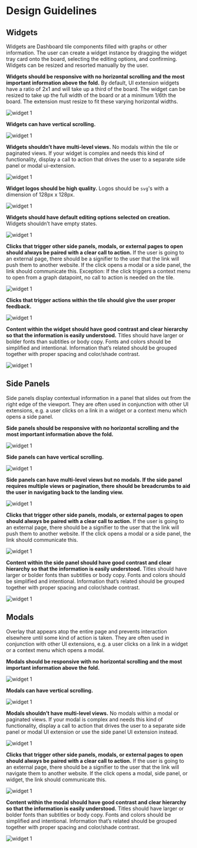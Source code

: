 # Design Guidelines

## Widgets

Widgets are Dashboard tile components filled with graphs or other information. The user can create a widget instance by dragging the widget tray card onto the board, selecting the editing options, and confirming. Widgets can be resized and resorted manually by the user.

**Widgets should be responsive with no horizontal scrolling and the most important information above the fold.**
By default, UI extension widgets have a ratio of 2x1 and will take up a third of the board. The widget can be resized to take up the full width of the board or at a minimum 1/6th the board. The extension must resize to fit these varying horizontal widths.

![widget 1](https://p-qkfgo2.t2.n0.cdn.getcloudapp.com/items/xQu7r6OL/6cc28c6a-d59d-4aa9-83eb-0f64a09de36a.png?source=viewer&v=10a44f3b1ea2fe3bc61da72bd46df74d)

**Widgets can have vertical scrolling.**

![widget 1](https://p-qkfgo2.t2.n0.cdn.getcloudapp.com/items/yAurOyAr/c4955786-4523-4d8e-8ad2-bb9a0781b702.png?source=viewer&v=a94210b1d412d0ca6fc05618dae2193d)

**Widgets shouldn’t have multi-level views.** No modals within the tile or paginated views. If your widget is complex and needs this kind of functionality, display a call to action that drives the user to a separate side panel or modal ui-extension.

![widget 1](https://d6pdqlw297isz.cloudfront.net/i/4gunol4K/0x400/p-qkfgo2.t2.n0.cdn.getcloudapp.com/items/4gunol4K/70624f04-a990-4e01-b57b-fad5de9229f8.png?source=thumbnail&v=c1b4fcd5af996f841d0ca84c8ee65e83)

**Widget logos should be high quality.** Logos should be `svg`'s with a dimension of 128px x 128px.

![widget 1](https://d6pdqlw297isz.cloudfront.net/i/z8uOzrlb/0x400/p-qkfgo2.t2.n0.cdn.getcloudapp.com/items/z8uOzrlb/1cb69940-1885-498f-a11d-2a91924d1261.png?source=thumbnail&v=0c1ff73d1b7aee731bc74b8362948090)

**Widgets should have default editing options selected on creation.** Widgets shouldn’t have empty states.

![widget 1](https://d6pdqlw297isz.cloudfront.net/i/Z4uKgjm9/0x400/p-qkfgo2.t2.n0.cdn.getcloudapp.com/items/Z4uKgjm9/62f9ca4c-bf07-430c-bb8a-1da132f771e0.png?source=thumbnail&v=de9b321dbad0c13e6c8509d90be6dc71)

**Clicks that trigger other side panels, modals, or external pages to open should always be paired with a clear call to action.** If the user is going to an external page, there should be a signifier to the user that the link will push them to another website. If the click opens a modal or a side panel, the link should communicate this. Exception: If the click triggers a context menu to open from a graph datapoint, no call to action is needed on the tile.

![widget 1](https://d6pdqlw297isz.cloudfront.net/i/P8u9BGNo/0x400/p-qkfgo2.t2.n0.cdn.getcloudapp.com/items/P8u9BGNo/753ff0c5-c452-4de6-8b90-de79b5625d57.png?source=thumbnail&v=9ff280169652876b4a5bc6661bc03a5b)

**Clicks that trigger actions within the tile should give the user proper feedback.**

![widget 1](https://d6pdqlw297isz.cloudfront.net/i/OAuQ5n2p/0x400/p-qkfgo2.t2.n0.cdn.getcloudapp.com/items/OAuQ5n2p/e3b63f2b-ad69-4905-85f6-793cc2aaf27b.png?source=thumbnail&v=79b465dd35123cbd973cd80c541f6226)

**Content within the widget should have good contrast and clear hierarchy so that the information is easily understood.** Titles should have larger or bolder fonts than subtitles or body copy. Fonts and colors should be simplified and intentional. Information that’s related should be grouped together with proper spacing and color/shade contrast.

![widget 1](https://d6pdqlw297isz.cloudfront.net/i/E0uAkjXr/0x400/p-qkfgo2.t2.n0.cdn.getcloudapp.com/items/E0uAkjXr/e6c2aeed-03c4-4c6d-aebb-856ffef5f302.png?source=thumbnail&v=fd9bf1b0bbf31ec2e90cfd925ce054e4)

## Side Panels

Side panels display contextual information in a panel that slides out from the right edge of the viewport. They are often used in conjunction with other UI extensions, e.g. a user clicks on a link in a widget or a context menu which opens a side panel.

**Side panels should be responsive with no horizontal scrolling and the most important information above the fold.**

![widget 1](https://d6pdqlw297isz.cloudfront.net/i/kpuDgnWj/0x400/p-qkfgo2.t2.n0.cdn.getcloudapp.com/items/kpuDgnWj/7dd020e0-f292-4e61-bc35-c2287dcc7a71.png?source=thumbnail&v=31710d102bd021da458ac358089d3ef8)

**Side panels can have vertical scrolling.**

![widget 1](https://d6pdqlw297isz.cloudfront.net/i/X6uAplQZ/0x400/p-qkfgo2.t2.n0.cdn.getcloudapp.com/items/X6uAplQZ/8cbaedfe-bfed-4111-a583-dfba27436ebb.png?source=thumbnail&v=d6b89c14971d0bbd12408d25c9c458c8)

**Side panels can have multi-level views but no modals. If the side panel requires multiple views or pagination, there should be breadcrumbs to aid the user in navigating back to the landing view.**

![widget 1](https://d6pdqlw297isz.cloudfront.net/i/GGuWYpJP/0x400/p-qkfgo2.t2.n0.cdn.getcloudapp.com/items/GGuWYpJP/f6256f74-6fb5-494d-a047-260c724d2b5f.png?source=thumbnail&v=18ba4f093d88cb3c51c3a360d6b7b045)

**Clicks that trigger other side panels, modals, or external pages to open should always be paired with a clear call to action.** If the user is going to an external page, there should be a signifier to the user that the link will push them to another website. If the click opens a modal or a side panel, the link should communicate this.

![widget 1](https://d6pdqlw297isz.cloudfront.net/i/rRuj2b5X/0x400/p-qkfgo2.t2.n0.cdn.getcloudapp.com/items/rRuj2b5X/e023720f-0ffd-4139-877a-5bce644a08c6.png?source=thumbnail&v=4fc606db981229542fa462abe354d6d8)

**Content within the side panel should have good contrast and clear hierarchy so that the information is easily understood.** Titles should have larger or bolder fonts than subtitles or body copy. Fonts and colors should be simplified and intentional. Information that’s related should be grouped together with proper spacing and color/shade contrast.

![widget 1](https://d6pdqlw297isz.cloudfront.net/i/QwuAg5jQ/0x400/p-qkfgo2.t2.n0.cdn.getcloudapp.com/items/QwuAg5jQ/f4153eea-0a70-47c8-93b4-a3bc781fd36b.png?source=thumbnail&v=072b67151c833fb19455834d6b92fd6a)

## Modals

Overlay that appears atop the entire page and prevents interaction elsewhere until some kind of action is taken. They are often used in conjunction with other UI extensions, e.g. a user clicks on a link in a widget or a context menu which opens a modal.

**Modals should be responsive with no horizontal scrolling and the most important information above the fold.**

![widget 1](https://d6pdqlw297isz.cloudfront.net/i/8Luo850v/0x400/p-qkfgo2.t2.n0.cdn.getcloudapp.com/items/8Luo850v/027e3717-92ff-480f-8317-64fcdd0a28f4.png?source=thumbnail&v=5f001d5f16d93036ea82716b517b93d1)

**Modals can have vertical scrolling.**

![widget 1](https://d6pdqlw297isz.cloudfront.net/i/E0uAkjZr/0x400/p-qkfgo2.t2.n0.cdn.getcloudapp.com/items/E0uAkjZr/debc8af8-07dc-4076-b2a6-32bbb3dd6ff7.png?source=thumbnail&v=cff1ed49d4ce6990a62046ec5b1dc73c)

**Modals shouldn’t have multi-level views.** No modals within a modal or paginated views. If your modal is complex and needs this kind of functionality, display a call to action that drives the user to a separate side panel or modal UI extension or use the side panel UI extension instead.

![widget 1](https://d6pdqlw297isz.cloudfront.net/i/7KuoOEkq/0x400/p-qkfgo2.t2.n0.cdn.getcloudapp.com/items/7KuoOEkq/3c043caa-65d2-4339-a7c4-a07948fdff2e.png?source=thumbnail&v=3650d9c881f575c3380405648cc109e4)

**Clicks that trigger other side panels, modals, or external pages to open should always be paired with a clear call to action.** If the user is going to an external page, there should be a signifier to the user that the link will navigate them to another website. If the click opens a modal, side panel, or widget, the link should communicate this.

![widget 1](https://d6pdqlw297isz.cloudfront.net/i/z8uOzrQb/0x400/p-qkfgo2.t2.n0.cdn.getcloudapp.com/items/z8uOzrQb/87b04cea-0173-4933-9f3d-aaa8dbebbf19.png?source=thumbnail&v=6e68b4d367d0f92a45f923b522920e7d)

**Content within the modal should have good contrast and clear hierarchy so that the information is easily understood.** Titles should have larger or bolder fonts than subtitles or body copy. Fonts and colors should be simplified and intentional. Information that’s related should be grouped together with proper spacing and color/shade contrast.

![widget 1](https://d6pdqlw297isz.cloudfront.net/i/mXureK2X/0x400/p-qkfgo2.t2.n0.cdn.getcloudapp.com/items/mXureK2X/06612d6d-b4c7-4f40-b88e-c7b08eb2d39f.png?source=thumbnail&v=fd9bf1b0bbf31ec2e90cfd925ce054e4)
